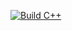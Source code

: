 [![Build C++](https://github.com/Yadnyeya/C-CI/actions/workflows/main.yml/badge.svg)](https://github.com/Yadnyeya/C-CI/actions/workflows/main.yml)
